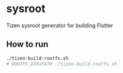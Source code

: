 # sysroot

Tizen sysroot generator for building Flutter

## How to run

```bash
./tizen-build-rootfs.sh
# ROOTFS_DIR=PATH ./tizen-build-rootfs.sh
```

